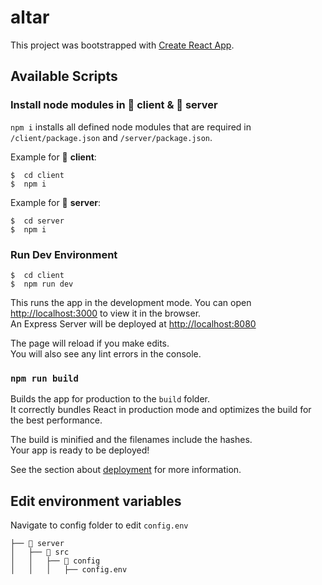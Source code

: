 # altar

This project was bootstrapped with [Create React App](https://github.com/facebook/create-react-app).

## Available Scripts

### Install node modules in 📁 client & 📁 server

`npm i` installs all defined node modules that are required in `/client/package.json` and `/server/package.json`.

Example for 📁 **client**:

```terminal
$  cd client
$  npm i
```

Example for 📁 **server**:

```terminal
$  cd server
$  npm i
```

### Run Dev Environment

```terminal
$  cd client
$  npm run dev
```

This runs the app in the development mode.
You can open [http://localhost:3000](http://localhost:3000) to view it in the browser.\
An Express Server will be deployed at [http://localhost:8080](http://localhost:8080)

The page will reload if you make edits.\
You will also see any lint errors in the console.

### `npm run build`

Builds the app for production to the `build` folder.\
It correctly bundles React in production mode and optimizes the build for the best performance.

The build is minified and the filenames include the hashes.\
Your app is ready to be deployed!

See the section about [deployment](https://facebook.github.io/create-react-app/docs/deployment) for more information.

## Edit environment variables

Navigate to config folder to edit `config.env`

```terminal
├── 📁 server
│   ├── 📁 src
│   │   ├── 📁 config
│   │   │   ├── config.env
```
